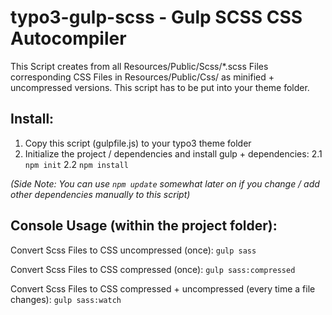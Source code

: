 # typo3-gulp-scss - Gulp SCSS CSS Autocompiler

This Script creates from all Resources/Public/Scss/\*.scss Files corresponding CSS Files in Resources/Public/Css/ as minified + uncompressed versions. This script has to be put into your theme folder.

## Install:

1. Copy this script (gulpfile.js) to your typo3 theme folder
2. Initialize the project / dependencies and install gulp + dependencies:
  2.1 `npm init`
  2.2 `npm install`

*(Side Note: You can use `npm update` somewhat later on if you change / add other dependencies manually to this script)*

## Console Usage (within the project folder):

Convert Scss Files to CSS uncompressed (once):
`gulp sass`

Convert Scss Files to CSS compressed (once):
`gulp sass:compressed`

Convert Scss Files to CSS compressed + uncompressed (every time a file changes):
`gulp sass:watch`
